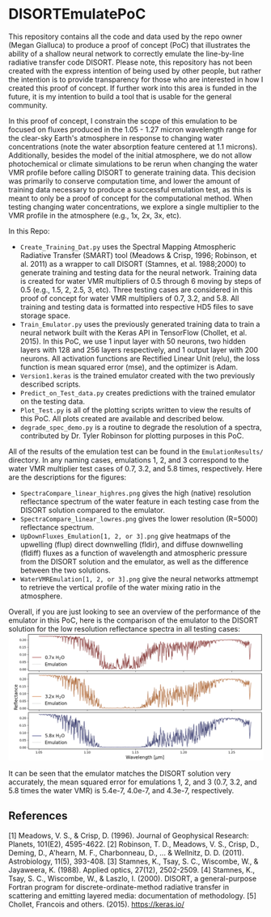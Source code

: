 # DISORTEmulatePoC
This repository contains all the code and data used by the repo owner (Megan Gialluca) to produce a proof of concept (PoC) that illustrates the ability of a shallow neural network to correctly emulate the line-by-line radiative transfer code DISORT. 
Please note, this repository has not been created with the express intention of being used by other people, but rather the intention is to provide transparency for those who are interested in how I created this proof of concept. 
If further work into this area is funded in the future, it is my intention to build a tool that is usable for the general community. 

In this proof of concept, I constrain the scope of this emulation to be focused on fluxes produced in the 1.05 - 1.27 micron wavelength range for the clear-sky Earth's atmosphere in response to changing water concentrations (note the water absorption feature centered at 1.1 microns). Additionally, besides the model of the initial atmosphere, we do not allow photochemical or climate simulations to be rerun when changing the water VMR profile before calling DISORT to generate training data. This decision was primarily to conserve computation time, and lower the amount of training data necessary to produce a successful emulation test, as this is meant to only be a proof of concept for the computational method. When testing changing water concentrations, we explore a single multiplier to the VMR profile in the atmosphere (e.g., 1x, 2x, 3x, etc). 

In this Repo:
- `Create_Training_Dat.py` uses the Spectral Mapping Atmospheric Radiative Transfer (SMART) tool (Meadows & Crisp, 1996; Robinson, et al. 2011) as a wrapper to call DISORT (Stamnes, et al. 1988;2000) to generate training and testing data for the neural network. Training data is created for water VMR multipliers of 0.5 through 6 moving by steps of 0.5 (e.g., 1.5, 2, 2.5, 3, etc). Three testing cases are considered in this proof of concept for water VMR multipliers of 0.7, 3.2, and 5.8. All training and testing data is formatted into respective HD5 files to save storage space.
- `Train_Emulator.py` uses the previously generated training data to train a neural network built with the Keras API in TensorFlow (Chollet, et al. 2015). In this PoC, we use 1 input layer with 50 neurons, two hidden layers with 128 and 256 layers respectively, and 1 output layer with 200 neurons. All activation functions are Rectified Linear Unit (relu), the loss function is mean squared error (mse), and the optimizer is Adam.
- `Version1.keras` is the trained emulator created with the two previously described scripts.
- `Predict_on_Test_data.py` creates predictions with the trained emulator on the testing data.
- `Plot_Test.py` is all of the plotting scripts written to view the results of this PoC. All plots created are available and described below.
- `degrade_spec_demo.py` is a routine to degrade the resolution of a spectra, contributed by Dr. Tyler Robinson for plotting purposes in this PoC.

All of the results of the emulation test can be found in the `EmulationResults/` directory. In any naming cases, emulations 1, 2, and 3 correspond to the water VMR multiplier test cases of 0.7, 3.2, and 5.8 times, respectively. Here are the descriptions for the figures:
+ `SpectraCompare_linear_highres.png` gives the high (native) resolution reflectance spectrum of the water feature in each testing case from the DISORT solution compared to the emulator.
+ `SpectraCompare_linear_lowres.png` gives the lower resolution (R=5000) reflectance spectrum.
+ `UpDownFluxes_Emulation[1, 2, or 3].png` give heatmaps of the upwelling (flup) direct downwelling (fldir), and diffuse downwelling (fldiff) fluxes as a function of wavelength and atmospheric pressure from the DISORT solution and the emulator, as well as the difference between the two solutions.
+ `WaterVMREmulation[1, 2, or 3].png` give the neural networks attmempt to retrieve the vertical profile of the water mixing ratio in the atmosphere.

Overall, if you are just looking to see an overview of the performance of the emulator in this PoC, here is the comparison of the emulator to the DISORT solution for the low resolution reflectance spectra in all testing cases:
![Low resolution spectra comparing DISORT solution to the neural network emulation](EmulationResults/SpectraCompare_linear_lowres.png)

It can be seen that the emulator matches the DISORT solution very accurately, the mean squared error for emulations 1, 2, and 3 (0.7, 3.2, and 5.8 times the water VMR) is 5.4e-7, 4.0e-7, and 4.3e-7, respectively. 



## References
[1] Meadows, V. S., & Crisp, D. (1996). Journal of Geophysical Research: Planets, 101(E2), 4595-4622.
[2] Robinson, T. D., Meadows, V. S., Crisp, D., Deming, D., A'hearn, M. F., Charbonneau, D., ... & Wellnitz, D. D. (2011). Astrobiology, 11(5), 393-408.
[3] Stamnes, K., Tsay, S. C., Wiscombe, W., & Jayaweera, K. (1988). Applied optics, 27(12), 2502-2509.
[4] Stamnes, K., Tsay, S. C., Wiscombe, W., & Laszlo, I. (2000). DISORT, a general-purpose Fortran program for discrete-ordinate-method radiative transfer in scattering and emitting layered media: documentation of methodology.
[5] Chollet, Francois and others. (2015). https://keras.io/
